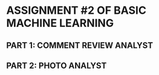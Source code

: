 # ASSIGNMENT #2 OF BASIC MACHINE LEARNING
## PART 1: COMMENT REVIEW ANALYST
## PART 2: PHOTO ANALYST
